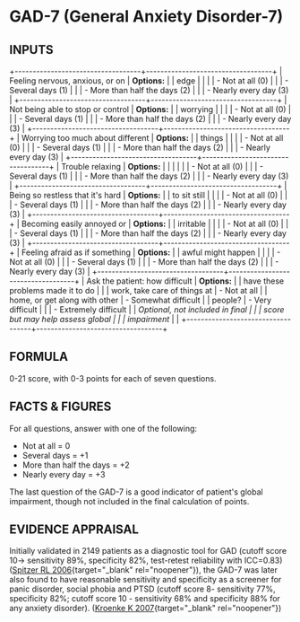 # GAD-7 (General Anxiety Disorder-7)

## INPUTS

+-----------------------------------+-----------------------------------+
| Feeling nervous, anxious, or on   | **Options:**                      |
| edge                              |                                   |
|                                   | -   Not at all (0)                |
|                                   | -   Several days (1)              |
|                                   | -   More than half the days (2)   |
|                                   | -   Nearly every day (3)          |
+-----------------------------------+-----------------------------------+
| Not being able to stop or control | **Options:**                      |
| worrying                          |                                   |
|                                   | -   Not at all (0)                |
|                                   | -   Several days (1)              |
|                                   | -   More than half the days (2)   |
|                                   | -   Nearly every day (3)          |
+-----------------------------------+-----------------------------------+
| Worrying too much about different | **Options:**                      |
| things                            |                                   |
|                                   | -   Not at all (0)                |
|                                   | -   Several days (1)              |
|                                   | -   More than half the days (2)   |
|                                   | -   Nearly every day (3)          |
+-----------------------------------+-----------------------------------+
| Trouble relaxing                  | **Options:**                      |
|                                   |                                   |
|                                   | -   Not at all (0)                |
|                                   | -   Several days (1)              |
|                                   | -   More than half the days (2)   |
|                                   | -   Nearly every day (3)          |
+-----------------------------------+-----------------------------------+
| Being so restless that it\'s hard | **Options:**                      |
| to sit still                      |                                   |
|                                   | -   Not at all (0)                |
|                                   | -   Several days (1)              |
|                                   | -   More than half the days (2)   |
|                                   | -   Nearly every day (3)          |
+-----------------------------------+-----------------------------------+
| Becoming easily annoyed or        | **Options:**                      |
| irritable                         |                                   |
|                                   | -   Not at all (0)                |
|                                   | -   Several days (1)              |
|                                   | -   More than half the days (2)   |
|                                   | -   Nearly every day (3)          |
+-----------------------------------+-----------------------------------+
| Feeling afraid as if something    | **Options:**                      |
| awful might happen                |                                   |
|                                   | -   Not at all (0)                |
|                                   | -   Several days (1)              |
|                                   | -   More than half the days (2)   |
|                                   | -   Nearly every day (3)          |
+-----------------------------------+-----------------------------------+
| Ask the patient: how difficult    | **Options:**                      |
| have these problems made it to do |                                   |
| work, take care of things at      | -   Not at all                    |
| home, or get along with other     | -   Somewhat difficult            |
| people?                           | -   Very difficult                |
|                                   | -   Extremely difficult           |
| *Optional, not included in final  |                                   |
| score but may help assess global  |                                   |
| impairment*                       |                                   |
+-----------------------------------+-----------------------------------+

## FORMULA

0-21 score, with 0-3 points for each of seven questions.

## FACTS & FIGURES

For all questions, answer with one of the following:

-   Not at all = 0
-   Several days = +1
-   More than half the days = +2
-   Nearly every day = +3

The last question of the GAD-7 is a good indicator of patient\'s global
impairment, though not included in the final calculation of points.

## EVIDENCE APPRAISAL

Initially validated in 2149 patients as a diagnostic tool for GAD
(cutoff score 10-\> sensitivity 89%, specificity 82%, test-retest
reliability with ICC=0.83) ([Spitzer RL
2006](https://www.ncbi.nlm.nih.gov/pubmed/16717171){target="_blank"
rel="noopener"}), the GAD-7 was later also found to have reasonable
sensitivity and specificity as a screener for panic disorder, social
phobia and PTSD (cutoff score 8- sensitivity 77%, specificity 82%;
cutoff score 10 - sensitivity 68% and specificity 88% for any anxiety
disorder). ([Kroenke K
2007](https://www.ncbi.nlm.nih.gov/pubmed/17339617){target="_blank"
rel="noopener"})
